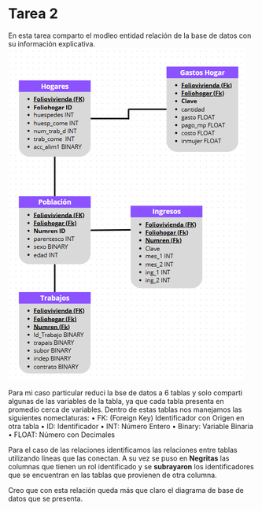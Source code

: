 # Tarea 2
En esta tarea comparto el modleo entidad relación de la base de datos con su información explicativa.
![Insert base de datos](https://github.com/MauSierra/Curso_Base_de_Datos/blob/8df73b593a158abc678e4bbcd9fc3b3bdba8453a/Esquema%20Base%20de%20Datos.png)

Para mi caso particular reduci la bse de datos a 6 tablas y solo comparti algunas de las variables de la tabla, ya que cada tabla presenta en promedio cerca de  variables. Dentro de estas tablas nos manejamos las siguientes nomeclaturas: 
• FK: (Foreign Key) Identificador con Origen en otra tabla
• ID: Identificador
• INT: Número Entero
• Binary: Variable Binaria
• FLOAT: Número con Decimales

Para el caso de las relaciones identificamos las relaciones entre tablas utilizando lineas que las conectan. A su vez se puso en **Negritas** las columnas que tienen un rol identificado y se __subrayaron__ los identificadores que se encuentran en las tablas que provienen de otra columna.

Creo que con esta relación queda más que claro el diagrama de base de datos que se presenta.
